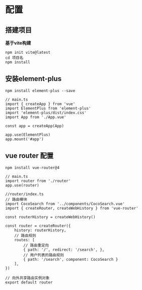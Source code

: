 # 配置

## 搭建项目

**基于vite构建**

```shell
npm init vite@latest
cd 项目名
npm install
```



## 安装element-plus

```shell
npm install element-plus --save
```

```tsx
// main.ts
import { createApp } from 'vue'
import ElementPlus from 'element-plus'
import 'element-plus/dist/index.css'
import App from './App.vue'

const app = createApp(App)

app.use(ElementPlus)
app.mount('#app')
```

## vue router 配置

```shell
npm install vue-router@4
```

```tsx
// main.ts
import router from './router'
app.use(router)
```

```tsx
//router/index.ts
// 路由模块
import CocoSearch from '../components/CocoSearch.vue'
import { createRouter, createWebHistory } from 'vue-router'

const routerHistory = createWebHistory()

const router = createRouter({
    history: routerHistory,
    // 路由规则
    routes: [
        // 路由重定向
        { path: '/', redirect: '/search', },
        // 用户列表的路由规则
        { path: '/search', component: CocoSearch }
    ],
})

// 向外共享路由实例对象
export default router
```


